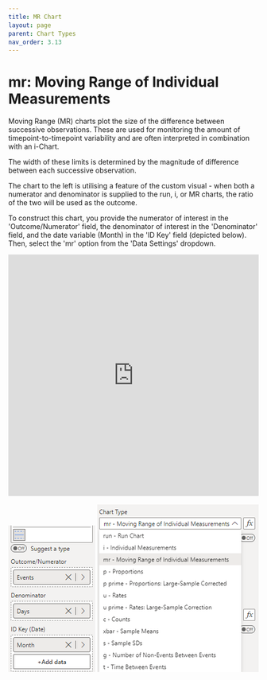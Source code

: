 ```yaml
---
title: MR Chart
layout: page
parent: Chart Types
nav_order: 3.13
---
```


# mr: Moving Range of Individual Measurements
Moving Range (MR) charts plot the size of the difference between successive observations. These are used for monitoring the amount of timepoint-to-timepoint variability and are often interpreted in combination with an i-Chart.

The width of these limits is determined by the magnitude of difference between each successive observation.

The chart to the left is utilising a feature of the custom visual - when both a numerator and denominator is supplied to the run, i, or MR charts, the ratio of the two will be used as the outcome.

To construct this chart, you provide the numerator of interest in the 'Outcome/Numerator' field, the denominator of interest in the 'Denominator' field, and the date variable (Month) in the 'ID Key' field (depicted below). Then, select the 'mr' option from the 'Data Settings' dropdown.

<iframe title="SPCVisualExamplesTesting" width="100%" height="486" src="https://app.powerbi.com/view?r=eyJrIjoiYjg0ZmZlYzQtM2MyMC00NDg0LWIwMWQtOThjNTE2ZjJhOGQ5IiwidCI6IjIzMjA0YzgxLTVlNzYtNDE0ZS04Y2M1LTYzMWI0ODc0ZTIwOCJ9&pageName=ReportSection338ff82f6860e5de68ee" frameborder="0" allowFullScreen="true"></iframe>

![mr Chart Fields](images\mrChartFields.png) ![mr Chart Type](images\mrChartType.png)